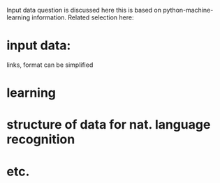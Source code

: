 Input data question is discussed here
this is based on python-machine-learning information.
Related selection here:
# input data:
links, format can be simplified
# learning
# structure of data for nat. language recognition
# etc.
